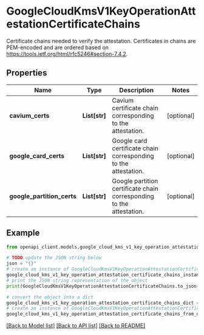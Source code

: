 # GoogleCloudKmsV1KeyOperationAttestationCertificateChains

Certificate chains needed to verify the attestation. Certificates in chains are PEM-encoded and are ordered based on https://tools.ietf.org/html/rfc5246#section-7.4.2.

## Properties

Name | Type | Description | Notes
------------ | ------------- | ------------- | -------------
**cavium_certs** | **List[str]** | Cavium certificate chain corresponding to the attestation. | [optional] 
**google_card_certs** | **List[str]** | Google card certificate chain corresponding to the attestation. | [optional] 
**google_partition_certs** | **List[str]** | Google partition certificate chain corresponding to the attestation. | [optional] 

## Example

```python
from openapi_client.models.google_cloud_kms_v1_key_operation_attestation_certificate_chains import GoogleCloudKmsV1KeyOperationAttestationCertificateChains

# TODO update the JSON string below
json = "{}"
# create an instance of GoogleCloudKmsV1KeyOperationAttestationCertificateChains from a JSON string
google_cloud_kms_v1_key_operation_attestation_certificate_chains_instance = GoogleCloudKmsV1KeyOperationAttestationCertificateChains.from_json(json)
# print the JSON string representation of the object
print(GoogleCloudKmsV1KeyOperationAttestationCertificateChains.to_json())

# convert the object into a dict
google_cloud_kms_v1_key_operation_attestation_certificate_chains_dict = google_cloud_kms_v1_key_operation_attestation_certificate_chains_instance.to_dict()
# create an instance of GoogleCloudKmsV1KeyOperationAttestationCertificateChains from a dict
google_cloud_kms_v1_key_operation_attestation_certificate_chains_from_dict = GoogleCloudKmsV1KeyOperationAttestationCertificateChains.from_dict(google_cloud_kms_v1_key_operation_attestation_certificate_chains_dict)
```
[[Back to Model list]](../README.md#documentation-for-models) [[Back to API list]](../README.md#documentation-for-api-endpoints) [[Back to README]](../README.md)


